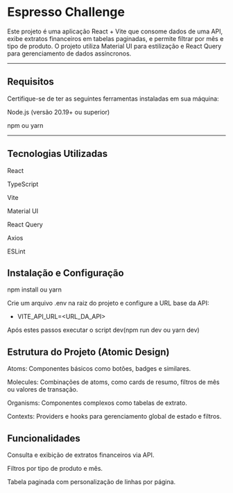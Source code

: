 # Espresso Challenge

Este projeto é uma aplicação React + Vite que consome dados de uma API, exibe extratos financeiros em tabelas paginadas, e permite filtrar por mês e tipo de produto. O projeto utiliza Material UI para estilização e React Query para gerenciamento de dados assíncronos.

---

## **Requisitos**

Certifique-se de ter as seguintes ferramentas instaladas em sua máquina:

Node.js (versão 20.19+ ou superior)

npm ou yarn

---

## **Tecnologias Utilizadas**

React

TypeScript

Vite

Material UI

React Query

Axios

ESLint


## **Instalação e Configuração**

npm install ou yarn

Crie um arquivo .env na raiz do projeto e configure a URL base da API: 

- VITE_API_URL=<URL_DA_API>

Após estes passos executar o script dev(npm run dev ou yarn dev)

## Estrutura do Projeto (Atomic Design)

Atoms: Componentes básicos como botões, badges e similares.

Molecules: Combinações de atoms, como cards de resumo, filtros de mês ou valores de transação.

Organisms: Componentes complexos como tabelas de extrato.

Contexts: Providers e hooks para gerenciamento global de estado e filtros.

## Funcionalidades
Consulta e exibição de extratos financeiros via API.

Filtros por tipo de produto e mês.

Tabela paginada com personalização de linhas por página.
